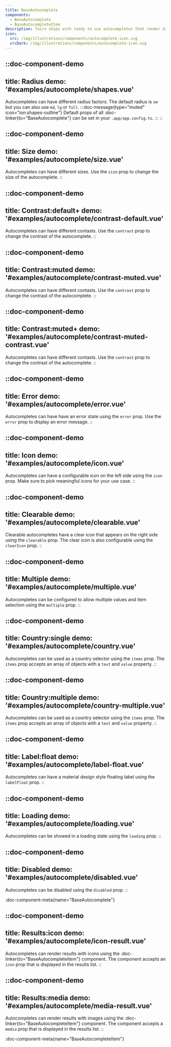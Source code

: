 ```yaml
---
title: BaseAutocomplete
components:
  - BaseAutocomplete
  - BaseAutocompleteItem
description: Tairo ships with ready to use autocompletes that render different kinds of lists, ranging from text to complex media objects.
icon:
  src: /img/illustrations/components/autocomplete-icon.svg
  srcDark: /img/illustrations/components/autocomplete-icon.svg
---
```



::doc-component-demo
---
title: Radius
demo: '#examples/autocomplete/shapes.vue'
---
Autocompletes can have different radius factors. The default radius is `sm` but you can also use `md`, `lg` or `full`.
:::doc-message{type="muted" icon="ion:shapes-outline"}
Default props of all :doc-linker{to="BaseAutocomplete"} can be set in your `.app/app.config.ts`.
:::
::


::doc-component-demo
---
title: Size
demo: '#examples/autocomplete/size.vue'
---
Autocompletes can have different sizes. Use the `size` prop to change the size of the autocomplete.
::


::doc-component-demo
---
title: Contrast:default+
demo: '#examples/autocomplete/contrast-default.vue'
---
Autocompletes can have different contasts. Use the `contrast` prop to change the contrast of the autocomplete.
::


::doc-component-demo
---
title: Contrast:muted
demo: '#examples/autocomplete/contrast-muted.vue'
---
Autocompletes can have different contasts. Use the `contrast` prop to change the contrast of the autocomplete.
::


::doc-component-demo
---
title: Contrast:muted+
demo: '#examples/autocomplete/contrast-muted-contrast.vue'
---
Autocompletes can have different contasts. Use the `contrast` prop to change the contrast of the autocomplete.
::


::doc-component-demo
---
title: Error
demo: '#examples/autocomplete/error.vue'
---
Autocompletes can have have an error state using the `error` prop. Use the `error` prop to display an error message.
::


::doc-component-demo
---
title: Icon
demo: '#examples/autocomplete/icon.vue'
---
Autocompletes can have a configurable icon on the left side using the `icon` prop. Make sure to pick meaningful icons for your use case.
::


::doc-component-demo
---
title: Clearable
demo: '#examples/autocomplete/clearable.vue'
---
Clearable autocompletes have a clear icon that appears on the right side using the `clearable` prop. The clear icon is also configurable using the `clearIcon` prop.
::


::doc-component-demo
---
title: Multiple
demo: '#examples/autocomplete/multiple.vue'
---
Autocompletes can be configured to allow multiple values and item selection using the `multiple` prop.
::


::doc-component-demo
---
title: Country:single
demo: '#examples/autocomplete/country.vue'
---
Autocompletes can be used as a country selector using the `items` prop. The `items` prop accepts an array of objects with a `text` and `value` property.
::


::doc-component-demo
---
title: Country:multiple
demo: '#examples/autocomplete/country-multiple.vue'
---
Autocompletes can be used as a country selector using the `items` prop. The `items` prop accepts an array of objects with a `text` and `value` property.
::


::doc-component-demo
---
title: Label:float
demo: '#examples/autocomplete/label-float.vue'
---
Autocompletes can have a material design style floating label using the `labelFloat` prop.
::


::doc-component-demo
---
title: Loading
demo: '#examples/autocomplete/loading.vue'
---
Autocompletes can be showed in a loading state using the `loading` prop.
::


::doc-component-demo
---
title: Disabled
demo: '#examples/autocomplete/disabled.vue'
---
Autocompletes can be disabled using the `disabled` prop.
::


:doc-component-meta{name="BaseAutocomplete"}


::doc-component-demo
---
title: Results:icon
demo: '#examples/autocomplete/icon-result.vue'
---
Autocompletes can render results with icons using the :doc-linker{to="BaseAutocompleteItem"} component. The component accepts an `icon` prop that is displayed in the results list.
::


::doc-component-demo
---
title: Results:media
demo: '#examples/autocomplete/media-result.vue'
---
Autocompletes can render results with images using the :doc-linker{to="BaseAutocompleteItem"} component. The component accepts a `media` prop that is displayed in the results list.
::




:doc-component-meta{name="BaseAutocompleteItem"}